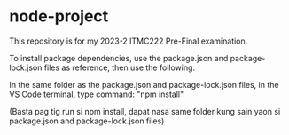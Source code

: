 # node-project

This repository is for my 2023-2 ITMC222 Pre-Final examination.

To install package dependencies, use the package.json and package-lock.json files as reference, then use the following:

In the same folder as the package.json and package-lock.json files, in the VS Code terminal, type command: "npm install"


(Basta pag tig run si npm install, dapat nasa same folder kung sain yaon si package.json and package-lock.json files)


